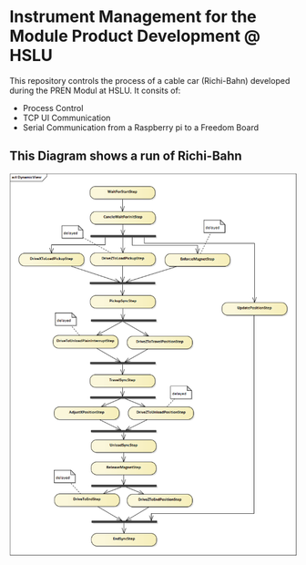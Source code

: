 # Instrument Management for the Module Product Development @ HSLU
This repository controls the process of a cable car (Richi-Bahn) developed during the PREN Modul at HSLU. It consits of:
- Process Control
- TCP UI Communication
- Serial Communication from a Raspberry pi to a Freedom Board

## This Diagram shows a run of Richi-Bahn
![Normal Run](docs/run_diagram.png)


